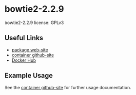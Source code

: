 # bowtie2-2.2.9

bowtie2-2.2.9 license: GPLv3 

## Useful Links

 * [package web-site](https://github.com/BenLangmead/bowtie2)
 * [container github-site](https://github.com/sglim2/docker-bio)
 * [Docker Hub](https://hub.docker.com/u/sglim2/)

## Example Usage
See the [container github-site](https://github.com/sglim2/docker-bio) for further usage documentation.

